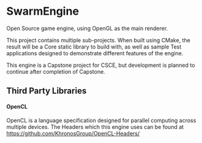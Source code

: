 # SwarmEngine
Open Source game engine, using OpenGL as the main renderer.

This project contains multiple sub-projects. When built using CMake, the result will be a Core static library to build with, as well as sample Test applications designed to demonstrate different features of the engine.

This engine is a Capstone project for CSCE, but development is planned to continue after completion of Capstone.



## Third Party Libraries

#### OpenCL
OpenCL is a language specification designed for parallel computing across multiple devices.
The Headers which this engine uses can be found at <https://github.com/KhronosGroup/OpenCL-Headers/>